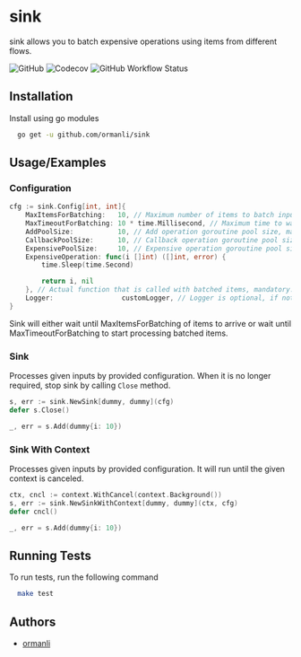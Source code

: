 # sink

sink allows you to batch expensive operations using items from different flows.

![GitHub](https://img.shields.io/github/license/ormanli/sink)
![Codecov](https://img.shields.io/codecov/c/github/ormanli/sink)
![GitHub Workflow Status](https://img.shields.io/github/workflow/status/ormanli/sink/test)

## Installation

Install using go modules

```bash 
  go get -u github.com/ormanli/sink
```

## Usage/Examples

### Configuration

```go
cfg := sink.Config[int, int]{
    MaxItemsForBatching:   10, // Maximum number of items to batch inputs, mandatory, can't be less than 1.
    MaxTimeoutForBatching: 10 * time.Millisecond, // Maximum time to wait for inputs, mandatory, can't be less than 1 millisecond.
    AddPoolSize:           10, // Add operation goroutine pool size, mandatory, can't be less than 1.
    CallbackPoolSize:      10, // Callback operation goroutine pool size, mandatory, can't be less than 1.
    ExpensivePoolSize:     10, // Expensive operation goroutine pool size, mandatory, can't be less than 1.
    ExpensiveOperation: func(i []int) ([]int, error) {
        time.Sleep(time.Second)

        return i, nil
    }, // Actual function that is called with batched items, mandatory.
    Logger:                 customLogger, // Logger is optional, if not provided log package used.
}
```
Sink will either wait until MaxItemsForBatching of items to arrive or wait until MaxTimeoutForBatching to start processing batched items.


### Sink

Processes given inputs by provided configuration. When it is no longer required, stop sink by calling `Close` method.

```go
s, err := sink.NewSink[dummy, dummy](cfg)
defer s.Close()

_, err = s.Add(dummy{i: 10})
```

### Sink With Context

Processes given inputs by provided configuration. It will run until the given context is canceled.

```go
ctx, cncl := context.WithCancel(context.Background())
s, err := sink.NewSinkWithContext[dummy, dummy](ctx, cfg)
defer cncl()

_, err = s.Add(dummy{i: 10})
```

## Running Tests

To run tests, run the following command

```bash
  make test
```

## Authors

- [ormanli](https://www.github.com/ormanli)
